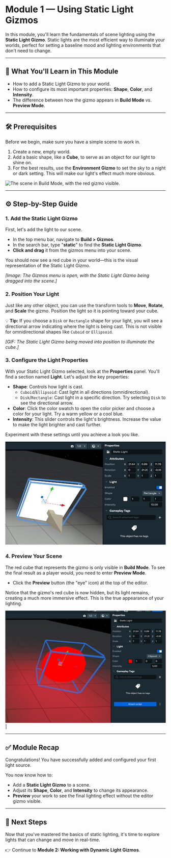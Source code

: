 # Module 1 — Using Static Light Gizmos

In this module, you'll learn the fundamentals of scene lighting using the **Static Light Gizmo**. Static lights are the most efficient way to illuminate your worlds, perfect for setting a baseline mood and lighting environments that don't need to change.

---

## 🎯 What You'll Learn in This Module
- How to add a Static Light Gizmo to your world.
- How to configure its most important properties: **Shape**, **Color**, and **Intensity**.
- The difference between how the gizmo appears in **Build Mode** vs. **Preview Mode**.

---

## 🛠️ Prerequisites
Before we begin, make sure you have a simple scene to work in.
1. Create a new, empty world.
2. Add a basic shape, like a **Cube**, to serve as an object for our light to shine on.
3. For the best results, use the **Environment Gizmo** to set the sky to a night or dark setting. This will make our light's effect much more obvious.

 ![The scene in Build Mode, with the red gizmo visible.](/docs/lighting-tutorial/media/staticlightgame.jpg)

---

## ⚙️ Step-by-Step Guide

### 1. Add the Static Light Gizmo
First, let's add the light to our scene.
- In the top menu bar, navigate to **Build > Gizmos**.
- In the search bar, type "**static**" to find the **Static Light Gizmo**.
- **Click and drag** it from the gizmos menu into your scene.

You should now see a red cube in your world—this is the visual representation of the Static Light Gizmo.

*[Image: The Gizmos menu is open, with the Static Light Gizmo being dragged into the scene.]*

### 2. Position Your Light
Just like any other object, you can use the transform tools to **Move**, **Rotate**, and **Scale** the gizmo. Position the light so it is pointing toward your cube.

💡 **Tip:** If you choose a `Disk` or `Rectangle` shape for your light, you will see a directional arrow indicating where the light is being cast. This is not visible for omnidirectional shapes like `Cuboid` or `Ellipsoid`.

*[GIF: The Static Light Gizmo being moved into position to illuminate the cube.]*

### 3. Configure the Light Properties
With your Static Light Gizmo selected, look at the **Properties** panel. You'll find a section named **Light**. Let's adjust the key properties:

-   **Shape**: Controls how light is cast.
    -   `Cuboid`/`Ellipsoid`: Cast light in all directions (omnidirectional).
    -   `Disk`/`Rectangle`: Cast light in a specific direction. Try selecting `Disk` to see the directional arrow.
-   **Color**: Click the color swatch to open the color picker and choose a color for your light. Try a warm yellow or a cool blue.
-   **Intensity**: This slider controls the light's brightness. Increase the value to make the light brighter and cast further.

Experiment with these settings until you achieve a look you like.

![The Static Light Gizmo properties panel, showing Shape, Color, and Intensity.](/docs/lighting-tutorial/media/staticlightproperties.jpg)

### 4. Preview Your Scene
The red cube that represents the gizmo is only visible in **Build Mode**. To see the final result as a player would, you need to enter **Preview Mode**.

-   Click the **Preview** button (the "eye" icon) at the top of the editor.

Notice that the gizmo's red cube is now hidden, but its light remains, creating a much more immersive effect. This is the true appearance of your lighting.

 ![The scene in Preview Mode, with the gizmo hidden.](/docs/lighting-tutorial/media/staticlightproperties2.jpg) |

---

## ✅ Module Recap
Congratulations! You have successfully added and configured your first light source.

You now know how to:
- Add a **Static Light Gizmo** to a scene.
- Adjust its **Shape**, **Color**, and **Intensity** to change its appearance.
- **Preview** your work to see the final lighting effect without the editor gizmo visible.

---

## 🚀 Next Steps
Now that you've mastered the basics of static lighting, it's time to explore lights that can change and move in real-time.

👉 Continue to **Module 2: Working with Dynamic Light Gizmos**.
